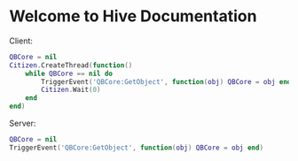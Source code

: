 # Welcome to Hive Documentation

Client:
```lua
QBCore = nil
Citizen.CreateThread(function() 
	while QBCore == nil do
		TriggerEvent('QBCore:GetObject', function(obj) QBCore = obj end)
		Citizen.Wait(0)
	end
end)
```

Server:
```lua
QBCore = nil
TriggerEvent('QBCore:GetObject', function(obj) QBCore = obj end)
```